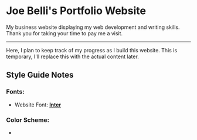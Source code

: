 # Joe Belli's Portfolio Website
My business website displaying my web development and writing skills. Thank you for taking your time to pay me a visit.

---

 Here, I plan to keep track of my progress as I build this website. This is temporary, I'll replace this with the actual content later. 

## Style Guide Notes
### Fonts:
- Website Font: [**Inter**](https://rsms.me/inter/)


### Color Scheme:
- 